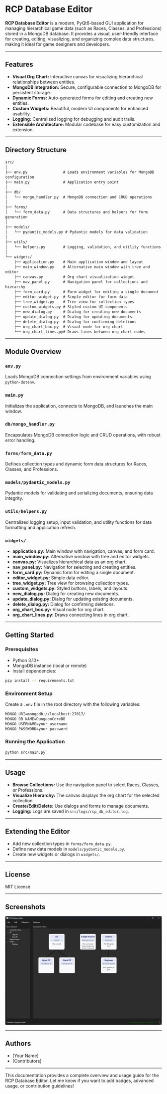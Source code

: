 # RCP Database Editor

**RCP Database Editor** is a modern, PyQt6-based GUI application for managing hierarchical game data (such as Races, Classes, and Professions) stored in a MongoDB database. It provides a visual, user-friendly interface for creating, editing, visualizing, and organizing complex data structures, making it ideal for game designers and developers.

---

## Features

- **Visual Org Chart:** Interactive canvas for visualizing hierarchical relationships between entities.
- **MongoDB Integration:** Secure, configurable connection to MongoDB for persistent storage.
- **Dynamic Forms:** Auto-generated forms for editing and creating new entities.
- **Custom Widgets:** Beautiful, modern UI components for enhanced usability.
- **Logging:** Centralized logging for debugging and audit trails.
- **Extensible Architecture:** Modular codebase for easy customization and extension.

---

## Directory Structure

```text
src/
│
├── env.py                # Loads environment variables for MongoDB configuration
├── main.py               # Application entry point
│
├── db/
│   └── mongo_handler.py  # MongoDB connection and CRUD operations
│
├── forms/
│   └── form_data.py      # Data structures and helpers for form generation
│
├── models/
│   └── pydantic_models.py # Pydantic models for data validation
│
├── utils/
│   └── helpers.py        # Logging, validation, and utility functions
│
└── widgets/
    ├── application.py    # Main application window and layout
    ├── main_window.py    # Alternative main window with tree and editor
    ├── canvas.py         # Org chart visualization widget
    ├── nav_panel.py      # Navigation panel for collections and hierarchy
    ├── form_card.py      # Form widget for editing a single document
    ├── editor_widget.py  # Simple editor for form data
    ├── tree_widget.py    # Tree view for collection types
    ├── custom_widgets.py # Styled custom UI components
    ├── new_dialog.py     # Dialog for creating new documents
    ├── update_dialog.py  # Dialog for updating documents
    ├── delete_dialog.py  # Dialog for confirming deletions
    ├── org_chart_box.py  # Visual node for org chart
    └── org_chart_lines.py# Draws lines between org chart nodes
```

---

## Module Overview

### `env.py`

Loads MongoDB connection settings from environment variables using `python-dotenv`.

### `main.py`

Initializes the application, connects to MongoDB, and launches the main window.

### `db/mongo_handler.py`

Encapsulates MongoDB connection logic and CRUD operations, with robust error handling.

### `forms/form_data.py`

Defines collection types and dynamic form data structures for Races, Classes, and Professions.

### `models/pydantic_models.py`

Pydantic models for validating and serializing documents, ensuring data integrity.

### `utils/helpers.py`

Centralized logging setup, input validation, and utility functions for data formatting and application refresh.

### `widgets/`

- **application.py:** Main window with navigation, canvas, and form card.
- **main_window.py:** Alternative window with tree and editor widgets.
- **canvas.py:** Visualizes hierarchical data as an org chart.
- **nav_panel.py:** Navigation for selecting and creating entities.
- **form_card.py:** Dynamic form for editing a single document.
- **editor_widget.py:** Simple data editor.
- **tree_widget.py:** Tree view for browsing collection types.
- **custom_widgets.py:** Styled buttons, labels, and layouts.
- **new_dialog.py:** Dialog for creating new documents.
- **update_dialog.py:** Dialog for updating existing documents.
- **delete_dialog.py:** Dialog for confirming deletions.
- **org_chart_box.py:** Visual node for org chart.
- **org_chart_lines.py:** Draws connecting lines in org chart.

---

## Getting Started

### Prerequisites

- Python 3.10+
- MongoDB instance (local or remote)
- Install dependencies:

```sh
pip install -r requirements.txt
```

### Environment Setup

Create a `.env` file in the root directory with the following variables:

```env
MONGO_URI=mongodb://localhost:27017/
MONGO_DB_NAME=DungeonCoreDB
MONGO_USERNAME=your_username
MONGO_PASSWORD=your_password
```

### Running the Application

```sh
python src/main.py
```

---

## Usage

- **Browse Collections:** Use the navigation panel to select Races, Classes, or Professions.
- **Visualize Hierarchy:** The canvas displays the org chart for the selected collection.
- **Create/Edit/Delete:** Use dialogs and forms to manage documents.
- **Logging:** Logs are saved in `src/logs/rcp_db_editor.log`.

---

## Extending the Editor

- Add new collection types in `forms/form_data.py`.
- Define new data models in `models/pydantic_models.py`.
- Create new widgets or dialogs in `widgets/`.

---

## License

MIT License

---

## Screenshots

![Screenshot](logs/screenshots/Application.jpg)

---

## Authors

- [Your Name]
- [Contributors]

---

This documentation provides a complete overview and usage guide for the RCP Database Editor. Let me know if you want to add badges, advanced usage, or contribution guidelines!
